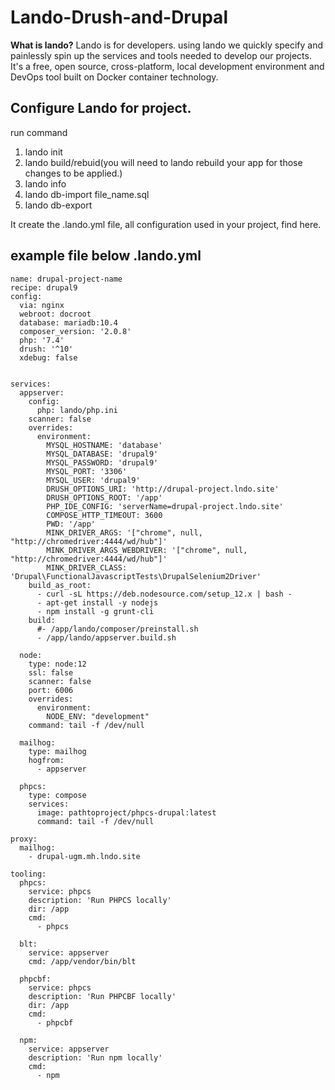 # Lando-Drush-and-Drupal

**What is lando?**
Lando is for developers. using lando we quickly specify and painlessly spin up the services and tools needed to develop our projects. It's a free, open source, cross-platform, local development environment and DevOps tool built on Docker container technology.

**Configure Lando for project.**
----
run command
1.  lando init
2.  lando build/rebuid(you will need to lando rebuild your app for those changes to be applied.)
3.  lando info
4.  lando db-import file_name.sql
5.  lando db-export

It create the .lando.yml file, all configuration used in your project, find here.

example file below .lando.yml
----------------------------

    name: drupal-project-name
    recipe: drupal9
    config:
      via: nginx  
      webroot: docroot  
      database: mariadb:10.4    
      composer_version: '2.0.8'  
      php: '7.4'  
      drush: '^10'  
      xdebug: false


    services:
      appserver:
        config:
          php: lando/php.ini
        scanner: false
        overrides:
          environment:
            MYSQL_HOSTNAME: 'database'
            MYSQL_DATABASE: 'drupal9'
            MYSQL_PASSWORD: 'drupal9'
            MYSQL_PORT: '3306'
            MYSQL_USER: 'drupal9'
            DRUSH_OPTIONS_URI: 'http://drupal-project.lndo.site'
            DRUSH_OPTIONS_ROOT: '/app'
            PHP_IDE_CONFIG: 'serverName=drupal-project.lndo.site'
            COMPOSE_HTTP_TIMEOUT: 3600
            PWD: '/app'
            MINK_DRIVER_ARGS: '["chrome", null, "http://chromedriver:4444/wd/hub"]'
            MINK_DRIVER_ARGS_WEBDRIVER: '["chrome", null, "http://chromedriver:4444/wd/hub"]'
            MINK_DRIVER_CLASS: 'Drupal\FunctionalJavascriptTests\DrupalSelenium2Driver'
        build_as_root:
          - curl -sL https://deb.nodesource.com/setup_12.x | bash -
          - apt-get install -y nodejs
          - npm install -g grunt-cli
        build:
          #- /app/lando/composer/preinstall.sh
          - /app/lando/appserver.build.sh

      node:
        type: node:12
        ssl: false
        scanner: false
        port: 6006
        overrides:
          environment:
            NODE_ENV: "development"
        command: tail -f /dev/null

      mailhog:
        type: mailhog
        hogfrom:
          - appserver

      phpcs:
        type: compose
        services:
          image: pathtoproject/phpcs-drupal:latest
          command: tail -f /dev/null

    proxy:
      mailhog:
        - drupal-ugm.mh.lndo.site

    tooling:
      phpcs:
        service: phpcs
        description: 'Run PHPCS locally'
        dir: /app
        cmd:
          - phpcs

      blt:
        service: appserver
        cmd: /app/vendor/bin/blt

      phpcbf:
        service: phpcs
        description: 'Run PHPCBF locally'
        dir: /app
        cmd:
          - phpcbf

      npm:
        service: appserver
        description: 'Run npm locally'
        cmd:
          - npm

